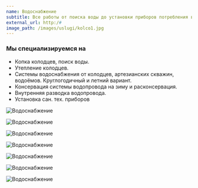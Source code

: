 ```yaml
---
name: Водоснабжение
subtitle: Все работы от поиска воды до установки приборов потребления в вашем доме и на вашем участке под ключ
external_url: http:/#
image_path: /images/uslugi/kolco1.jpg
---
```


### Мы специализируемся на

* Копка колодцев, поиск воды.
* Утепление колодцев.
* Системы водоснабжения от колодцев, артезианских скважин, водоёмов. Круглогодичный и летний вариант.
* Консервация системы водопровода на зиму и расконсервация.
* Внутренняя разводка водопровода.
* Установка сан. тех. приборов


![Водоснабжение](/images/uslugi/kolco1.jpg)

![Водоснабжение](/images/uslugi/kolco2.jpg)

![Водоснабжение](/images/uslugi/kolco3.jpg)

![Водоснабжение](/images/uslugi/kolco5.jpg)

![Водоснабжение](/images/uslugi/kolco4.jpg)

![Водоснабжение](/images/uslugi/kolodec1.jpg)

![Водоснабжение](/images/uslugi/kolodec2.jpg)